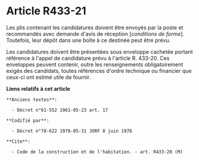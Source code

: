 # Article R433-21

Les plis contenant les candidatures doivent être envoyés par la poste et recommandés avec demande d'avis de réception
[*conditions de forme*]. Toutefois, leur dépôt dans une boîte à ce destinée peut être prévu.

Les candidatures doivent être présentées sous enveloppe cachetée portant référence à l'appel de candidature prévu à l'article
R. 433-20. Ces enveloppes peuvent contenir, outre les renseignements obligatoirement exigés des candidats, toutes références
d'ordre technique ou financier que ceux-ci ont estimé utile de fournir.

**Liens relatifs à cet article**

	**Anciens textes**:

	  - Décret n°61-552 1961-05-23 art. 17

	**Codifié par**:

	  - Décret n°78-622 1978-05-31 JORF 8 juin 1978

	**Cite**:

	  - Code de la construction et de l'habitation. - art. R433-20 (M)
